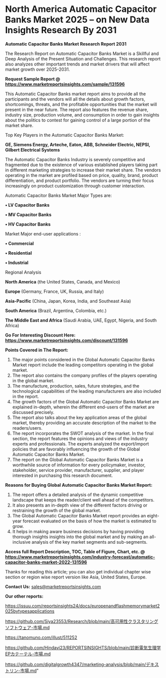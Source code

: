 # North America Automatic Capacitor Banks Market 2025 – on New Data Insights Research By 2031

<strong>Automatic Capacitor Banks Market Research Report 2031</strong>

The Research Report on Automatic Capacitor Banks Market is a Skillful and Deep Analysis of the Present Situation and Challenges. This research report also analyzes other important trends and market drivers that will affect market growth over 2025-2031.

<strong>Request Sample Report @ <a href=https://www.marketreportsinsights.com/sample/131596>https://www.marketreportsinsights.com/sample/131596</a></strong>

This Automatic Capacitor Banks market report aims to provide all the participants and the vendors will all the details about growth factors, shortcomings, threats, and the profitable opportunities that the market will present in the near future. The report also features the revenue share, industry size, production volume, and consumption in order to gain insights about the politics to contest for gaining control of a large portion of the market share.

Top Key Players in the Automatic Capacitor Banks Market:

<strong>GE, Siemens Energy, Arteche, Eaton, ABB, Schneider Electric, NEPSI, Gilbert Electrical Systems</strong>

The Automatic Capacitor Banks Industry is severely competitive and fragmented due to the existence of various established players taking part in different marketing strategies to increase their market share. The vendors operating in the market are profiled based on price, quality, brand, product differentiation, and product portfolio. The vendors are turning their focus increasingly on product customization through customer interaction.

Automatic Capacitor Banks Market Major Types are:

<strong>• LV Capacitor Banks

• MV Capacitor Banks

• HV Capacitor Banks</strong>

Market Major end-user applications :

<strong>• Commercial

• Residential

• Industrial</strong>

Regional Analysis

</u><strong><b>North America</b></strong> (the United States, Canada, and Mexico)

<strong><b>Europe </b></strong>(Germany, France, UK, Russia, and Italy)

<strong><b>Asia-Pacific</b></strong> (China, Japan, Korea, India, and Southeast Asia)

<strong><b>South America</b></strong> (Brazil, Argentina, Colombia, etc.)

<strong><b>The Middle East and Africa</b></strong> (Saudi Arabia, UAE, Egypt, Nigeria, and South Africa)

<strong>Go For Interesting Discount Here: <a href=https://www.marketreportsinsights.com/discount/131596>https://www.marketreportsinsights.com/discount/131596</a></strong>

<strong>Points Covered in The Report:</strong>
<ol>
  <li>The major points considered in the Global Automatic Capacitor Banks Market report include the leading competitors operating in the global market.</li>
  <li>The report also contains the company profiles of the players operating in the global market.</li>
  <li>The manufacture, production, sales, future strategies, and the technological capabilities of the leading manufacturers are also included in the report.</li>
  <li>The growth factors of the Global Automatic Capacitor Banks Market are explained in-depth, wherein the different end-users of the market are discussed precisely.</li>
  <li>The report also talks about the key application areas of the global market, thereby providing an accurate description of the market to the readers/users.</li>
  <li>The report incorporates the SWOT analysis of the market. In the final section, the report features the opinions and views of the industry experts and professionals. The experts analyzed the export/import policies that are favorably influencing the growth of the Global Automatic Capacitor Banks Market.</li>
  <li>The report on the Global Automatic Capacitor Banks Market is a worthwhile source of information for every policymaker, investor, stakeholder, service provider, manufacturer, supplier, and player interested in purchasing this research document.</li>
</ol>
<strong>Reasons for Buying Global Automatic Capacitor Banks Market Report:</strong>

<ol>
  <li>The report offers a detailed analysis of the dynamic competitive landscape that keeps the reader/client well ahead of the competitors.</li>
  <li>It also presents an in-depth view of the different factors driving or restraining the growth of the global market.</li>
  <li>The Global Automatic Capacitor Banks Market report provides an eight-year forecast evaluated on the basis of how the market is estimated to grow.</li>
  <li>It helps in making aware business decisions by having providing thorough insights insights into the global market and by making an all-inclusive analysis of the key market segments and sub-segments.</li>
</ol>
<strong>Access full Report Description, TOC, Table of Figure, Chart, etc. @ <a href=https://www.marketreportsinsights.com/industry-forecast/automatic-capacitor-banks-market-2022-131596>https://www.marketreportsinsights.com/industry-forecast/automatic-capacitor-banks-market-2022-131596</a></strong>


Thanks for reading this article; you can also get individual chapter wise section or region wise report version like Asia, United States, Europe.

<strong>Contact Us:</strong>
sales@marketreportsinsights.com

<strong>Our other reports:</strong>

<a href=https://issuu.com/reportsinsights24/docs/europenandflashmemorymarket2025bytypesapplications>https://issuu.com/reportsinsights24/docs/europenandflashmemorymarket2025bytypesapplications</a>

<a href=https://github.com/Siya23553/Research/blob/main/高可用性クラスタリングソフトウェア-市場.md>https://github.com/Siya23553/Research/blob/main/高可用性クラスタリングソフトウェア-市場.md</a>

<a href=https://tanomuno.com/illust/511252>https://tanomuno.com/illust/511252</a>

<a href=https://github.com/Hindavi23/REPORTSINSIGHTS/blob/main/診断電気生理学EPカテーテル-市場.md>https://github.com/Hindavi23/REPORTSINSIGHTS/blob/main/診断電気生理学EPカテーテル-市場.md</a>

<a href=https://github.com/digitalgrowth4347/marketing-analysis/blob/main/デキストリン-市場.md>https://github.com/digitalgrowth4347/marketing-analysis/blob/main/デキストリン-市場.md</a>"
